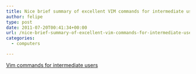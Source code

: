```yaml
---
title: Nice brief summary of excellent VIM commands for intermediate users
author: felipe
type: post
date: 2011-07-20T00:41:34+00:00
url: /nice-brief-summary-of-excellent-vim-commands-for-intermediate-users/
categories:
  - computers

---
```

[Vim commands for intermediate users][1]

 [1]: http://jmcpherson.org/editing.html "VIM commands for intermediate users"
